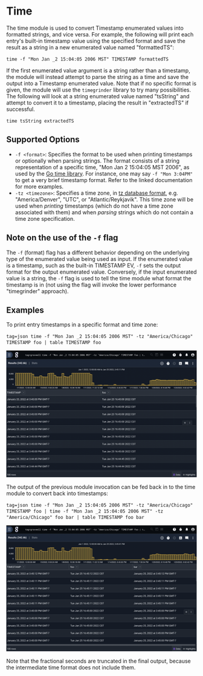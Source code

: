 # Time

The time module is used to convert Timestamp enumerated values into formatted strings, and vice versa. For example, the following will print each entry's built-in timestamp value using the specified format and save the result as a string in a new enumerated value named "formattedTS":

```
time -f "Mon Jan _2 15:04:05 2006 MST" TIMESTAMP formattedTS
```

If the first enumerated value argument is a string rather than a timestamp, the module will instead attempt to parse the string as a time and save the output into a Timestamp enumerated value. Note that if no specific format is given, the module will use the `timegrinder` library to try many possibilities. The following will look at a string enumerated value named "tsString" and attempt to convert it to a timestamp, placing the result in "extractedTS" if successful.

```
time tsString extractedTS
```

## Supported Options

* `-f <format>`: Specifies the format to be used when printing timestamps or optionally when parsing strings. The format consists of a string representation of a specific time, "Mon Jan 2 15:04:05 MST 2006", as used by the [Go time library](https://golang.org/pkg/time/#pkg-constants). For instance, one may say `-f "Mon 3:04PM"` to get a very brief timestamp format. Refer to the linked documentation for more examples.
* `-tz <timezone>`: Specifies a time zone, in [tz database format](https://en.wikipedia.org/wiki/List_of_tz_database_time_zones), e.g. "America/Denver", "UTC", or "Atlantic/Reykjavik". This time zone will be used when *printing* timestamps (which do not have a time zone associated with them) and when *parsing* strings which do not contain a time zone specification.

## Note on the use of the `-f` flag

The `-f` (format) flag has a different behavior depending on the underlying type of the enumerated value being used as input. If the enumerated value is a timestamp, such as the built-in TIMESTAMP EV, `-f` sets the output format for the output enumerated value. Conversely, if the input enumerated value is a string, the `-f` flag is used to tell the time module what format the timestamp is in (not using the flag will invoke the lower performance "timegrinder" approach). 

## Examples

To print entry timestamps in a specific format and time zone:

```gravwell
tag=json time -f "Mon Jan _2 15:04:05 2006 MST" -tz "America/Chicago" TIMESTAMP foo | table TIMESTAMP foo
```

![](time1.png)

The output of the previous module invocation can be fed back in to the time module to convert back into timestamps:

```gravwell
tag=json time -f "Mon Jan _2 15:04:05 2006 MST" -tz "America/Chicago" TIMESTAMP foo | time -f "Mon Jan _2 15:04:05 2006 MST" -tz "America/Chicago" foo bar | table TIMESTAMP foo bar
```

![](time2.png)

Note that the fractional seconds are truncated in the final output, because the intermediate time format does not include them.
